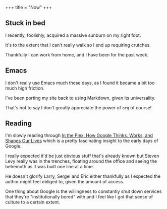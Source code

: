 +++
title = "Now"
+++

## Stuck in bed

I recently, foolishly, acquired a massive sunburn on my right foot.

It's to the extent that I can't really walk so I end up requiring crutches.

Thankfully I can work from home, and I have been for the past week.

## Emacs

I don't really use Emacs much these days, as I found it became a bit too much high friction.

I've been porting my site back to using Markdown, given its universality.

That's not to say I don't greatly appreciate the power of `org` of course!

## Reading

I'm slowly reading through [In the Plex: How Google Thinks, Works, and Shapes Our Lives](https://www.amazon.com/Plex-Google-Thinks-Works-Shapes/dp/1416596585) which is a pretty fascinating insight to the early days of Google.

I really expected it'd be just obvious stuff that's already known but Steven Levy really was in the trenches, floating around the office and seeing the behemoth as it was built one line at a time.

He doesn't glorify Larry, Sergei and Eric either thankfully as I expected the author might feel obliged to, given the amount of access.

One thing about Google is the willingness to constantly shut down services that they're "institutionally bored" with and I feel like I got that sense of culture to a certain extent.